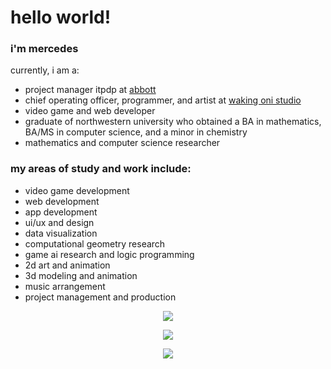 # hello world!

### i'm mercedes
currently, i am a:
- project manager itpdp at [abbott](https://www.abbott.com/)
- chief operating officer, programmer, and artist at [waking oni studio](https://wakingoni.com/)
- video game and web developer
- graduate of northwestern university who obtained a BA in mathematics, BA/MS in computer science, and a minor in chemistry
- mathematics and computer science researcher

### my areas of study and work include:
- video game development
- web development
- app development
- ui/ux and design
- data visualization
- computational geometry research
- game ai research and logic programming
- 2d art and animation
- 3d modeling and animation
- music arrangement
- project management and production

<p align="center">
    <a href="https://git.io/streak-stats">
        <img src="https://streak-stats.demolab.com/?user=mercedes-sandu&theme=tokyonight&private=true" />
    </a>
</p>

<p align="center">
    <a href="https://github.com/anuraghazra/github-readme-stats">
        <img src="https://github-readme-stats-git-masterrstaa-rickstaa.vercel.app/api/top-langs/?username=mercedes-sandu&layout=compact&count_private=true&theme=tokyonight&langs_count=10" />
    </a>
</p>

<p align="center">
    <a href="https://skillicons.dev">
        <img src="https://skillicons.dev/icons?i=cs,unity,godot,latex,java,python,azure,r,cpp,unreal,react,svelte,mui,firebase,blender,figma,html,css,scss,tailwind,js,ts,vite,vitest,md,discord,bots,github,&theme=dark" />
    </a>
</p>
